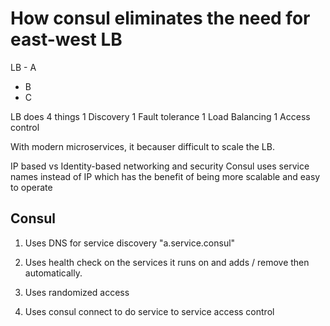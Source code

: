 # How consul eliminates the need for east-west LB #

LB - A
   - B
   - C

LB does 4 things 
1 Discovery
1 Fault tolerance
1 Load Balancing
1 Access control

With modern microservices, it becauser difficult to scale the LB.

IP based vs Identity-based networking and security
Consul uses service names instead of IP which has the benefit of being more scalable and easy to operate


## Consul ##
1. Uses DNS for service discovery "a.service.consul"

1. Uses health check on the services it runs on and adds / remove then automatically.

1. Uses randomized access

1. Uses consul connect to do service to service access control
